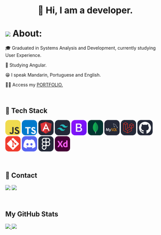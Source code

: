 <h1 align="center" id="header">
   👋 Hi, I am a developer. 
</h1>
 
<h1 id="tech-stack">
<img src="https://slackmojis.com/emojis/12510-kirby_dance/download" width="30px"> About:
</h1>

<p> 🎓 Graduated in Systems Analysis and Development, currently studying User Experience.</p>
<p>🎒 Studying Angular.</p>
<p>😁 I speak Mandarin, Portuguese and English.</p>
<p>👩‍💻 Access my <a href="http://ifabi.net.br/" target="_blank"> <u> PORTFOLIO. </u> </a> </p>
<p></p>
 



<br>

<h2 id="tech-stack">
🤖 Tech Stack
</h2>
<p>

  <img src="https://github.com/tandpfun/skill-icons/blob/main/icons/JavaScript.svg" width="48"  title="Javascript">  
  <img src="https://github.com/tandpfun/skill-icons/blob/main/icons/TypeScript.svg" width="48" title="TypeScript"> 
  <img src="https://github.com/tandpfun/skill-icons/blob/main/icons//Angular-Dark.svg" width="48" title="Angular">  
  <img src="https://github.com/tandpfun/skill-icons/blob/main/icons/TailwindCSS-Dark.svg" width="48" title="TailWindCss">  
    <img src="https://github.com/tandpfun/skill-icons/blob/main/icons/Bootstrap.svg" width="48" title="Bootstrap">  
  <img src="https://github.com/tandpfun/skill-icons/blob/main/icons/MongoDB.svg" width="48" title="MongoDB"> 
  <img src="https://github.com/tandpfun/skill-icons/blob/main/icons/MySQL-Dark.svg" width="48" title="MySQL"> 
  <img src="https://github.com/tandpfun/skill-icons/blob/main/icons/Laravel-Dark.svg" width="48" title="Laravel">
  <img src="https://github.com/tandpfun/skill-icons/blob/main/icons/Github-Dark.svg" width="48" title="Github"> 
  <img src="https://github.com/tandpfun/skill-icons/blob/main/icons/Git.svg" width="48" title="Git">  
  <img src="https://github.com/tandpfun/skill-icons/blob/main/icons/Discord.svg" width="48" title="Discord">
  <img src="https://github.com/tandpfun/skill-icons/blob/main/icons/Figma-Dark.svg" width="48"  title="Figma">
  <img src="https://github.com/tandpfun/skill-icons/blob/main/icons/XD.svg" width="48"  title="Adobe XD">
       
       
</p>


<br>
<h2 id="contact">
🦜 Contact
</h2>


<div> 

<a href="https://www.instagram.com/href.abi/" target="_blank"><img src="https://img.shields.io/badge/-Instagram-%23E4405F?style=for-the-badge&logo=instagram&logoColor=white" target="_blank"></a>
<a href="https://www.linkedin.com/in/fabiana-ivo-souza-16311b10b/" target="_blank"><img src="https://img.shields.io/badge/-LinkedIn-%230077B5?style=for-the-badge&logo=linkedin&logoColor=white" target="_blank"></a>  


</div>
<br>
 
<h2> My GitHub Stats </h2>
<div>
<a href="https://github.com/Fabiana1vo">
<img height="180em" src="https://github-readme-stats.vercel.app/api?username=fabiana1vo&show_icons=true&theme=cobalt&include_all_commits=true&count_private=true&icon_color=a03234"/> 
<img height="180em" src="https://github-readme-stats.vercel.app/api/top-langs/?username=fabiana1vo&layout=compact&langs_count=16&theme=cobalt"/>
<div>
  
 <br> 
   
  
 
##

